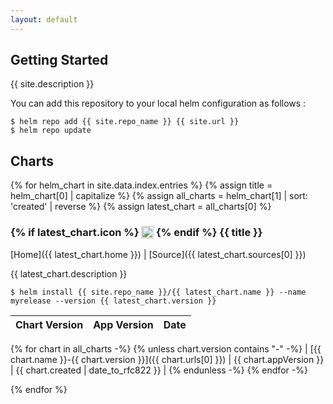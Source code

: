 ```yaml
---
layout: default
---
```


## Getting Started

{{ site.description }}

You can add this repository to your local helm configuration as follows :

```console
$ helm repo add {{ site.repo_name }} {{ site.url }}
$ helm repo update
```

## Charts

{% for helm_chart in site.data.index.entries %}
{% assign title = helm_chart[0] | capitalize %}
{% assign all_charts = helm_chart[1] | sort: 'created' | reverse %}
{% assign latest_chart = all_charts[0] %}

<h3>
  {% if latest_chart.icon %}
  <img src="{{ latest_chart.icon }}" style="height:1.2em;vertical-align: text-top; background: 000000;" />
  {% endif %}
  {{ title }}
</h3>

[Home]({{ latest_chart.home }}) \| [Source]({{ latest_chart.sources[0] }})

{{ latest_chart.description }}

```console
$ helm install {{ site.repo_name }}/{{ latest_chart.name }} --name myrelease --version {{ latest_chart.version }}
```

| Chart Version | App Version | Date |
|---------------|-------------|------|
{% for chart in all_charts -%}
{% unless chart.version contains "-" -%}
| [{{ chart.name }}-{{ chart.version }}]({{ chart.urls[0] }}) | {{ chart.appVersion }} | {{ chart.created | date_to_rfc822 }} |
{% endunless -%}
{% endfor -%}

{% endfor %}
